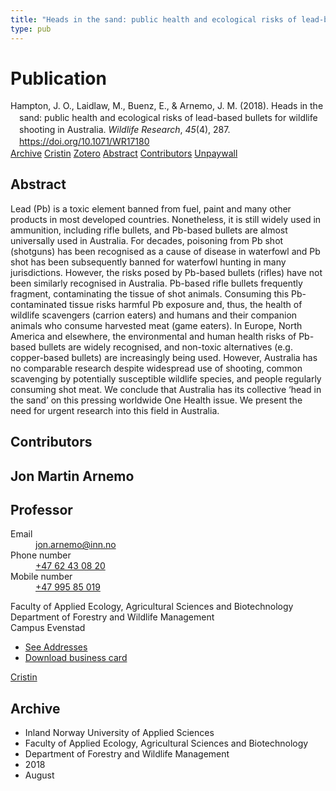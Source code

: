 ```yaml
---
title: "Heads in the sand: public health and ecological risks of lead-based bullets for wildlife shooting in Australia"
type: pub
---
```

<h1>Publication</h1>
<article id="csl-bib-container-956DU86B" class="csl-bib-container">
  <div class="csl-bib-body" style="line-height: 1.35; padding-left: 1em; text-indent:-1em;">
  <div class="csl-entry">Hampton, J. O., Laidlaw, M., Buenz, E., &amp; Arnemo, J. M. (2018). Heads in the sand: public health and ecological risks of lead-based bullets for wildlife shooting in Australia. <i>Wildlife Research</i>, <i>45</i>(4), 287. <a href="https://doi.org/10.1071/WR17180">https://doi.org/10.1071/WR17180</a></div>
</div>
  <div class="csl-bib-buttons">
    <a href="#taxonomy-article-956DU86B" class="csl-bib-button">Archive</a>
    <a href="https://app.cristin.no/results/show.jsf?id=1602248" alt="Cristin URL" class="csl-bib-button">Cristin</a>
    <a href="http://zotero.org/groups/5022929/items/956DU86B" alt="Zotero URL" class="csl-bib-button">Zotero</a>
    <a href="#abstract-article-956DU86B" class="csl-bib-button">Abstract</a>
    <a href="#contributors-article-956DU86B" class="csl-bib-button">Contributors</a>
    <a href="https://www.publish.csiro.au/wr/pdf/WR17180" class="csl-bib-button">Unpaywall</a>
  </div>
  <div id="csl-bib-meta-container-956DU86B"></div>
</article>
<div id="csl-bib-meta-956DU86B" class="csl-bib-meta">
  <article id="abstract-article-956DU86B" class="abstract-article">
    <h1>Abstract</h1>
    Lead (Pb) is a toxic element banned from fuel, paint and many other products in most developed countries. Nonetheless, it is still widely used in ammunition, including rifle bullets, and Pb-based bullets are almost universally used in Australia. For decades, poisoning from Pb shot (shotguns) has been recognised as a cause of disease in waterfowl and Pb shot has been subsequently banned for waterfowl hunting in many jurisdictions. However, the risks posed by Pb-based bullets (rifles) have not been similarly recognised in Australia. Pb-based rifle bullets frequently fragment, contaminating the tissue of shot animals. Consuming this Pb-contaminated tissue risks harmful Pb exposure and, thus, the health of wildlife scavengers (carrion eaters) and humans and their companion animals who consume harvested meat (game eaters). In Europe, North America and elsewhere, the environmental and human health risks of Pb-based bullets are widely recognised, and non-toxic alternatives (e.g. copper-based bullets) are increasingly being used. However, Australia has no comparable research despite widespread use of shooting, common scavenging by potentially susceptible wildlife species, and people regularly consuming shot meat. We conclude that Australia has its collective ‘head in the sand’ on this pressing worldwide One Health issue. We present the need for urgent research into this field in Australia.
  </article>
  <article id="contributors-article-956DU86B" class="contributors-article">
    <h1>Contributors</h1>
    <div class="personas">
<div class="vrtx-hinn-person-card">
<div class="photo">
<i class="lar la-user-circle missing-person"></i>
</div>
<div class="info">
<hgroup><h1>Jon Martin Arnemo</h1>
<h2>Professor</h2>
</hgroup><dl>
<dt>Email</dt>
<dd>
<a href="mailto:jon.arnemo@inn.no">jon.arnemo@inn.no</a>
</dd>
<dt>Phone number</dt>
<dd><a href="tel:+4762430820">
+47 62 43 08 20
</a></dd>
<dt>Mobile number</dt>
<dd><a href="tel:+4799585019">
+47 995 85 019
</a></dd>
</dl>
<p>
Faculty of Applied Ecology, Agricultural Sciences and Biotechnology<br>
Department of Forestry and Wildlife Management<br>
Campus Evenstad
</p>
<ul class="vrtx-hinn-links">
<li><a href="https://www.inn.no/english/find-an-employee/jon-arnemo.html#vrtx-hinn-addresses">See Addresses</a></li>
<li><a href="https://www.inn.no/english/find-an-employee/jon-arnemo.html?vrtx=vcf">Download business card</a></li>
</ul>
</div>
</div>
<a href="https://app.cristin.no/persons/show.jsf?id=328246" alt="Cristin URL" class="personas-cristin">Cristin</a>
</div>
  </article>
  <article id="taxonomy-article-956DU86B" class="taxonomy-article">
    <h1>Archive</h1>
    <ul>
      <li>Inland Norway University of Applied Sciences</li>
      <li>Faculty of Applied Ecology, Agricultural Sciences and Biotechnology</li>
      <li>Department of Forestry and Wildlife Management</li>
      <li>2018</li>
      <li>August</li>
    </ul>
  </article>
</div>
